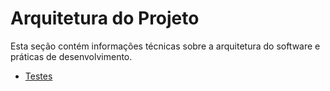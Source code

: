# Arquitetura do Projeto

Esta seção contém informações técnicas sobre a arquitetura do software e práticas de desenvolvimento.

- [Testes](testes/index.md)
